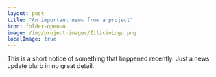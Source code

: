 ```yaml
---
layout: post
title: "An important news from a project"
icon: folder-open-o
image: /img/project-images/ZilicioLogo.png
localImage: true
---
```


This is a short notice of something that happened recently. Just a news update blurb in no great detail.
